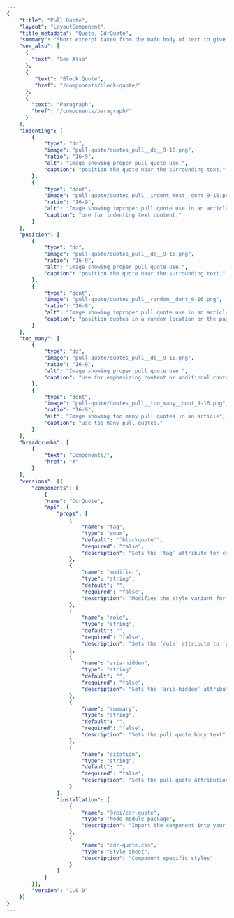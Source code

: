 ```yaml
---
{
    "title": "Pull Quote",
    "layout": "LayoutComponent",
    "title_metadata": "Quote, CdrQuote",
    "summary": "Short excerpt taken from the main body of text to give a dominant position",
    "see_also": [
      {
        "text": "See Also"
      },
      {
         "text": "Block Quote",
         "href": "/components/block-quote/"
      },
      {
        "text": "Paragraph",
        "href": "/components/paragraph/"
      }
    ],
    "indenting": [
        {
            "type": "do",
            "image": "pull-quote/quotes_pull__do__9-16.png",
            "ratio": "16-9",
            "alt": "Image showing proper pull quote use.",
            "caption": "position the quote near the surrounding text."
        },
        {
            "type": "dont",
            "image": "pull-quote/quotes_pull__indent_text__dont_9-16.png",
            "ratio": "16-9",
            "alt": "Image showing improper pull quote use in an article",
            "caption": "use for indenting text content."
        }
    ],
    "position": [
        {
            "type": "do",
            "image": "pull-quote/quotes_pull__do__9-16.png",
            "ratio": "16-9",
            "alt": "Image showing proper pull quote use.",
            "caption": "position the quote near the surrounding text."
        },
        {
            "type": "dont",
            "image": "pull-quote/quotes_pull__random__dont_9-16.png",
            "ratio": "16-9",
            "alt": "Image showing improper pull quote use in an article",
            "caption": "position quotes in a random location on the page."
        }
    ],
    "too_many": [
        {
            "type": "do",
            "image": "pull-quote/quotes_pull__do__9-16.png",
            "ratio": "16-9",
            "alt": "Image showing proper pull quote use.",
            "caption": "use for emphasizing content or additional content."
        },
        {
            "type": "dont",
            "image": "pull-quote/quotes_pull__too_many__dont_9-16.png",
            "ratio": "16-9",
            "alt": "Image showing too many pull quotes in an article",
            "caption": "use too many pull quotes."
        }
    ],
    "breadcrumbs": [
        {
            "text": "Components/",
            "href": "#"
        }
    ],
    "versions": [{
        "components": [
            {
            "name": "CdrQuote",
            "api": {
                "props": [
                    {
                        "name": "tag",
                        "type": "enum",
                        "default": "`blockquote`",
                        "required": "false",
                        "description": "Sets the ‘tag’ attribute for cdr-quote to define the root HTML element. Possible values: {  ‘blockquote’  |  ‘aside’  |  ‘q’  |  ‘div’  }"
                    },
                    {
                        "name": "modifier",
                        "type": "string",
                        "default": "",
                        "required": "false",
                        "description": "Modifies the style variant for this component. Possible values: {  ‘pull’  }"
                    },
                    {
                        "name": "role",
                        "type": "string",
                        "default": "",
                        "required": "false",
                        "description": "Sets the ‘role’ attribute to ‘presentation’ when creating a pull quote. Possible values: {  ‘presentation’  }"
                    },
                    {
                        "name": "aria-hidden",
                        "type": "string",
                        "default": "",
                        "required": "false",
                        "description": "Sets the ‘aria-hidden’ attribute to ‘true’ when creating a pull quote. Possible values: {  ‘true’  }"
                    },
                    {
                        "name": "summary",
                        "type": "string",
                        "default": "",
                        "required": "false",
                        "description": "Sets the pull quote body text"
                    },
                    {
                        "name": "citation",
                        "type": "string",
                        "default": "",
                        "required": "false",
                        "description": "Sets the pull quote attribution text"
                    }
                ],
                "installation": [
                    {
                        "name": "@rei/cdr-quote",
                        "type": "Node module package",
                        "description": "Import the component into your project"
                    },
                    {
                        "name": "cdr-quote.css",
                        "type": "Style sheet",
                        "description": "Component specific styles"
                    }
                ]
            }
        }],
        "version": "1.0.0"
    }]
}
---
```


<cdr-doc-tabs>
<template slot="Overview">
<cdr-doc-table-of-contents-shell tab-name="Overview">

## Default

Default pull quote can be used with the following HTML tags: `<p>`, `<div>`, `<aside>`. For XS breakpoint, a border is below pull quote and font size is smaller.

<cdr-doc-example-code-pair :background-toggle="false" repository-href="https://github.com/rei/rei-cedar/tree/18.08.1/src/components/quote" sandbox-href="https://codesandbox.io/s/q722z00mk4">

```html
<div>
  <cdr-quote
        tag="aside"
        modifier="pull"
        summary="Stewardship is a choice and a mindset. It means that we look at our business differently, and we take individual responsibility for making a positive, lasting impact."
      />
</div>
```

</cdr-doc-example-code-pair>

## Accessibility

To ensure that usage of this component complies with accessibility guidelines:

- All recommendations listed for [Paragraphs](/components/paragraphs/?active-link=accessibility) component apply to this component
- Do not use this component to indent text. Screen readers use the `<blockquote>` element to:
  - Provide semantic understanding of page content by announcing blockquote as quote
  - Define a sectioning root in HTML5, which means that any  `<h1>` - `<h6>`  elements it contains don’t become part of the document’s outline

<br>

This component has compliance with WCAG guidelines by:

- Setting the `aria-hidden="true"` so the pull quote will not be conveyed to a screen reader


</cdr-doc-table-of-contents-shell>
</template>

<template slot="Design Guidelines">
  <cdr-doc-table-of-contents-shell tab-name="Design Guidelines">

## Use When

- Attracting the user’s attention to article text 
- Breaking up a large body of text
- Providing the reader with visual markers 
- Maintaining a sense of sequence and place

### Don't use when

- Displaying a citation reference. Instead, use [Block Quote](/components/block-quote/)
- Displaying for a decorative treatment only

## Behavior

Use a pull quote for emphasizing content that has a close and significant relationship with the surrounding text and will help users to visually scan the page

<br/>

<do-dont :examples="$page.frontmatter.indenting" />

<do-dont :examples="$page.frontmatter.too_many" />

<do-dont :examples="$page.frontmatter.position" />

## Responsiveness

When a pull quote is displayed in at XS breakpoints, the left border will appear below the pull quote and will use a smaller font size.

  </cdr-doc-table-of-contents-shell>
</template>

<template slot="API">
<cdr-doc-table-of-contents-shell>

## Props

<cdr-doc-api type="prop" :api-data="$page.frontmatter.versions[0].components[0].api.props" />

## Installation

Resources are available within the [CdrQuote package:](https://www.npmjs.com/package/@rei/cdr-quote)

<cdr-doc-api type="installation" />

- Component: `@rei/cdr-quote`
- Component styles: `cdr-quote.css`

<br/>

To incorporate the required assets for a component, use the following steps:

### 1. Install using NPM

Install the `CdrQuote` package using `npm` in your terminal:

_Terminal_

```bash
import "@rei/cdr-quote/dist/cdr-quote.css";
```

### 2. Import dependencies

_main.js_

```javascript
// import your required CSS.
import "@rei/cdr-link/dist/cdr-quote.css";
```

### 3. Add component to a template

_local.vue_

```vue
<template>
  <cdr-quote
     tag="aside"
     modifier="pull"
     summary="As a co-op, we’re a different kind of company.
     We put purpose before profits and act with the long-term
     interests of our members in mind. Being a co-op also means
     we engage with our community and believe in collective
     accountability."
 />
</template>

<script>
import { CdrQuote } from '@rei/cdr-quote';
export default {
  ...
  components: {
     CdrQuote
  }
}
</script>
```

</cdr-doc-table-of-contents-shell>
</template>

<template slot="History">

## 1.0.0

- Includes support for Block Quote component
- Includes support for Pull Quote component
- Git commit reference [(f53e0b7)](https://github.com/rei/rei-cedar/commit/f53e0b729fb8ee968f912f9af4457f74da6e8ed8)

</template>
</cdr-doc-tabs>
